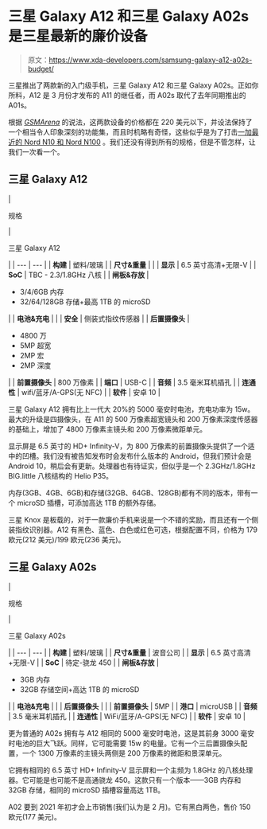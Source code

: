 # 三星 Galaxy A12 和三星 Galaxy A02s 是三星最新的廉价设备

> 原文：<https://www.xda-developers.com/samsung-galaxy-a12-a02s-budget/>

三星推出了两款新的入门级手机，三星 Galaxy A12 和三星 Galaxy A02s。正如你所料，A12 是 3 月份才发布的 A11 的继任者，而 A02s 取代了去年同期推出的 A01s。

根据 *[GSMArena](https://www.gsmarena.com/samsung_galaxy_a12_galaxy_a02s_specs_price-news-46419.php)* 的说法，这两款设备的价格都在 220 美元以下，并设法保持了一个相当令人印象深刻的功能集，而且时机略有奇怪，这些似乎是为了打击[一加最近的 Nord N10 和 Nord N100](https://www.xda-developers.com/oneplus-nord-n10-n100-android-update/) 。我们还没有得到所有的规格，但是不管怎样，让我们一次看一个。

## 三星 Galaxy A12

| 

规格

 | 

三星 Galaxy A12

 |
| --- | --- |
| **构建** | 塑料/玻璃 |
| **尺寸&重量** |  |
| **显示** | 6.5 英寸高清+无限-V |
| **SoC** | TBC - 2.3/1.8GHz 八核 |
| **闸板&存放** | 

*   3/4/6GB 内存
*   32/64/128GB 存储+最高 1TB 的 microSD

 |
| **电池&充电** |  |
| **安全** | 侧装式指纹传感器 |
| **后置摄像头** | 

*   4800 万
*   5MP 超宽
*   2MP 宏
*   2MP 深度

 |
| **前置摄像头** | 800 万像素 |
| **端口** | USB-C |
| **音频** | 3.5 毫米耳机插孔 |
| **连通性** | wifi/蓝牙/A-GPS(无 NFC) |
| **软件** | 安卓 10 |

三星 Galaxy A12 拥有比上一代大 20%的 5000 毫安时电池，充电功率为 15w。最大的升级是四摄像头，在 A11 的 500 万像素超宽镜头和 200 万像素深度传感器的基础上，增加了 4800 万像素主镜头和 200 万像素微距单元。

显示屏是 6.5 英寸的 HD+ Infinity-V，为 800 万像素的前置摄像头提供了一个适中的凹槽。我们没有被告知发布时会发布什么版本的 Android，但我们预计会是 Android 10，稍后会有更新。处理器也有待证实，但似乎是一个 2.3GHz/1.8GHz BIG.little 八核结构的 Helio P35。

内存(3GB、4GB、6GB)和存储(32GB、64GB、128GB)都有不同的版本，带有一个 microSD 插槽，可添加高达 1TB 的额外存储。

三星 Knox 是板载的，对于一款廉价手机来说是一个不错的奖励，而且还有一个侧装指纹识别器。A12 有黑色、蓝色、白色或红色可选，根据配置不同，价格为 179 欧元(212 美元)/199 欧元(236 美元)。

## 三星 Galaxy A02s

| 

规格

 | 

三星 Galaxy A02s

 |
| --- | --- |
| **构建** | 塑料/玻璃 |
| **尺寸&重量** | 波音公司 |
| **显示** | 6.5 英寸高清+无限-V |
| **SoC** | 待定-骁龙 450 |
| **闸板&存放** | 

*   3GB 内存
*   32GB 存储空间+高达 1TB 的 microSD

 |
| **电池&充电** |  |
| **后置摄像头** |  |
| **前置摄像头** | 5MP |
| **港口** | microUSB |
| **音频** | 3.5 毫米耳机插孔 |
| **连通性** | WiFi/蓝牙/A-GPS(无 NFC) |
| **软件** | 安卓 10 |

更为普通的 A02s 拥有与 A12 相同的 5000 毫安时电池，这是其前身 3000 毫安时电池的巨大飞跃。同样，它可能需要 15w 的电量。它有一个三后置摄像头配置，一个 1300 万像素的主镜头两侧是 200 万像素的微距和景深单元。

它拥有相同的 6.5 英寸 HD+ Infinity-V 显示屏和一个主频为 1.8GHz 的八核处理器。它可能是也可能不是高通骁龙 450。这款只有一个版本——3GB 内存和 32GB 存储，相同的 microSD 插槽容量高达 1TB。

A02 要到 2021 年初才会上市销售(我们认为是 2 月)。它有黑白两色，售价 150 欧元(177 美元)。